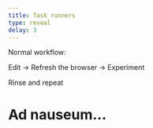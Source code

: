 ```yaml
---
title: Task runners
type: reveal
delay: 3
---
```


Normal workflow:

Edit -> Refresh the browser -> Experiment

Rinse and repeat

# Ad nauseum...